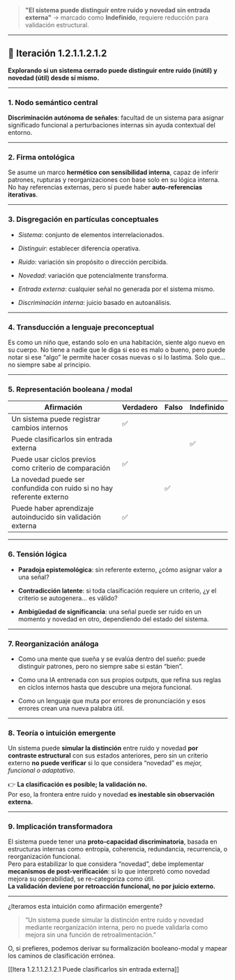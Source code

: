 > **"El sistema puede distinguir entre ruido y novedad sin entrada externa"** → marcado como **Indefinido**, requiere reducción para validación estructural.

---

## 🔁 Iteración 1.2.1.1.2.1.2

**Explorando si un sistema cerrado puede distinguir entre ruido (inútil) y novedad (útil) desde sí mismo.**

---

### 1. **Nodo semántico central**

**Discriminación autónoma de señales**: facultad de un sistema para asignar significado funcional a perturbaciones internas sin ayuda contextual del entorno.

---

### 2. **Firma ontológica**

Se asume un marco **hermético con sensibilidad interna**, capaz de inferir patrones, rupturas y reorganizaciones con base solo en su lógica interna.  
No hay referencias externas, pero sí puede haber **auto-referencias iterativas**.

---

### 3. **Disgregación en partículas conceptuales**

- _Sistema_: conjunto de elementos interrelacionados.
    
- _Distinguir_: establecer diferencia operativa.
    
- _Ruido_: variación sin propósito o dirección percibida.
    
- _Novedad_: variación que potencialmente transforma.
    
- _Entrada externa_: cualquier señal no generada por el sistema mismo.
    
- _Discriminación interna_: juicio basado en autoanálisis.
    

---

### 4. **Transducción a lenguaje preconceptual**

Es como un niño que, estando solo en una habitación, siente algo nuevo en su cuerpo. No tiene a nadie que le diga si eso es malo o bueno, pero puede notar si ese “algo” le permite hacer cosas nuevas o si lo lastima. Solo que… no siempre sabe al principio.

---

### 5. **Representación booleana / modal**

| Afirmación                                                            | Verdadero | Falso | Indefinido |
| --------------------------------------------------------------------- | --------- | ----- | ---------- |
| Un sistema puede registrar cambios internos                           | ✅         |       |            |
| Puede clasificarlos sin entrada externa                               |           |       | ✅          |
| Puede usar ciclos previos como criterio de comparación                | ✅         |       |            |
| La novedad puede ser confundida con ruido si no hay referente externo |           | ✅     |            |
| Puede haber aprendizaje autoinducido sin validación externa           | ✅         |       |            |

---

### 6. **Tensión lógica**

- **Paradoja epistemológica**: sin referente externo, ¿cómo asignar valor a una señal?
    
- **Contradicción latente**: si toda clasificación requiere un criterio, ¿y el criterio se autogenera… es válido?
    
- **Ambigüedad de significancia**: una señal puede ser ruido en un momento y novedad en otro, dependiendo del estado del sistema.
    

---

### 7. **Reorganización análoga**

- Como una mente que sueña y se evalúa dentro del sueño: puede distinguir patrones, pero no siempre sabe si están “bien”.
    
- Como una IA entrenada con sus propios outputs, que refina sus reglas en ciclos internos hasta que descubre una mejora funcional.
    
- Como un lenguaje que muta por errores de pronunciación y esos errores crean una nueva palabra útil.
    

---

### 8. **Teoría o intuición emergente**

Un sistema puede **simular la distinción** entre ruido y novedad **por contraste estructural** con sus estados anteriores, pero sin un criterio externo **no puede verificar** si lo que considera “novedad” es _mejor, funcional o adaptativo_.

👉 **La clasificación es posible; la validación no.**  
Por eso, la frontera entre ruido y novedad **es inestable sin observación externa.**

---

### 9. **Implicación transformadora**

El sistema puede tener una **proto-capacidad discriminatoria**, basada en estructuras internas como entropía, coherencia, redundancia, recurrencia, o reorganización funcional.  
Pero para estabilizar lo que considera “novedad”, debe implementar **mecanismos de post-verificación**: si lo que interpretó como novedad mejora su operabilidad, se re-categoriza como útil.  
**La validación deviene por retroacción funcional, no por juicio externo.**

---

¿Iteramos esta intuición como afirmación emergente?

> “Un sistema puede simular la distinción entre ruido y novedad mediante reorganización interna, pero no puede validarla como mejora sin una función de retroalimentación.”

O, si prefieres, podemos derivar su formalización booleano-modal y mapear los caminos de clasificación errónea.

[[Itera 1.2.1.1.2.1.2.1 Puede clasificarlos sin entrada externa]]